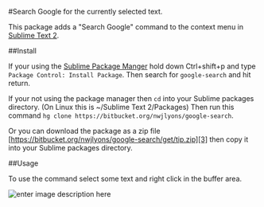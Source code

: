 #Search Google for the currently selected text.

This package adds a "Search Google" command to the context menu in [Sublime Text 2][1].

##Install

If your using the [Sublime Package Manger][2] hold down Ctrl+shift+p and type
`Package Control: Install Package`. Then search for `google-search` and hit return.

If your not using the package manager then `cd` into your Sublime packages directory. (On Linux this is ~/Sublime Text 2/Packages) Then run this command `hg clone https://bitbucket.org/nwjlyons/google-search`.

Or you can download the package as a zip file [https://bitbucket.org/nwjlyons/google-search/get/tip.zip][3] then copy it into your Sublime packages directory.

##Usage

To use the command select some text and right click in the buffer area.

![enter image description here][4]


  [1]: http://www.sublimetext.com/2
  [2]: http://wbond.net/sublime_packages/package_control
  [3]: https://bitbucket.org/nwjlyons/google-search/get/tip.zip
  [4]: http://i.stack.imgur.com/MJMC1.png
